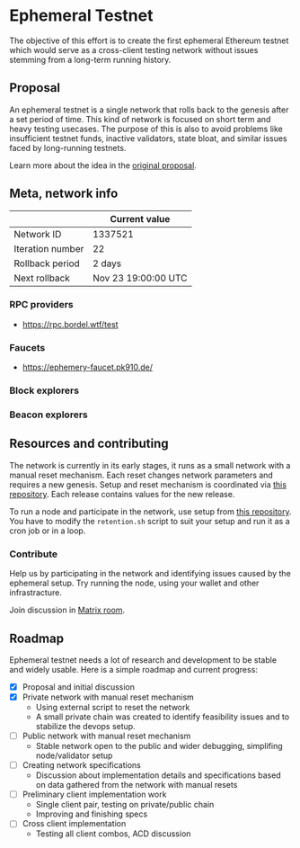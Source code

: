 # Ephemeral Testnet

The objective of this effort is to create the first ephemeral Ethereum testnet which would serve as a cross-client testing network without issues stemming from a long-term running history.

## Proposal

An ephemeral testnet is a single network that rolls back to the genesis after a set period of time. This kind of network is focused on short term and heavy testing usecases. The purpose of this is also to avoid problems like insufficient testnet funds, inactive validators, state bloat, and similar issues faced by long-running testnets.

Learn more about the idea in the [original proposal](https://notes.ethereum.org/@mario-havel/stakers-testnet). 

## Meta, network info

|                  | Current value       |
| ---------------- | ------------------- |
| Network ID       | 1337521             |
| Iteration number | 22                  |
| Rollback period  | 2 days              |
| Next rollback    | Nov 23 19:00:00 UTC |

### RPC providers

- https://rpc.bordel.wtf/test

### Faucets

- https://ephemery-faucet.pk910.de/

### Block explorers

### Beacon explorers

## Resources and contributing

The network is currently in its early stages, it runs as a small network with a manual reset mechanism. Each reset changes network parameters and requires a new genesis. Setup and reset mechanism is coordinated via [this repository](https://github.com/pk910/test-testnet-repo). Each release contains values for the new release. 

To run a node and participate in the network, use setup from [this repository](https://github.com/pk910/test-testnet-scripts). You have to modify the `retention.sh` script to suit your setup and run it as a cron job or in a loop. 

### Contribute 

Help us by participating in the network and identifying issues caused by the ephemeral setup. Try running the node, using your wallet and other infrastracture. 

Join discussion in [Matrix room](https://matrix.to/#/#staker-testnet:matrix.org). 

## Roadmap

Ephemeral testnet needs a lot of research and development to be stable and widely usable. Here is a simple roadmap and current progress:

- [x] Proposal and initial discussion
- [x] Private network with manual reset mechanism
    - Using external script to reset the network
    - A small private chain was created to identify feasibility issues and to stabilize the devops setup.
- [ ] Public network with manual reset mechanism
    - Stable network open to the public and wider debugging, simplifing node/validator setup
- [ ] Creating network specifications
    - Discussion about implementation details and specifications based on data gathered from the network with manual resets
- [ ] Preliminary client implementation work 
    - Single client pair, testing on private/public chain 
    - Improving and finishing specs 
- [ ] Cross client implementation 
    - Testing all client combos, ACD discussion
